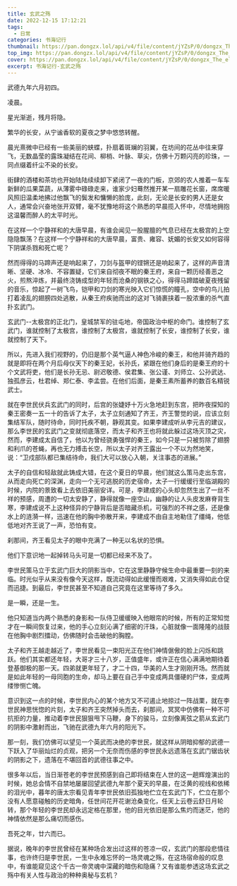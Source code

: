 ```yaml
---
title: 玄武之殇
date: 2022-12-15 17:12:21
tags:
  - 日常
categories: 书海记行
thumbnail: https://pan.dongzx.lol/api/v4/file/content/jYZsP/0/dongzx_The_elderly_Emperor_Taizong_of_Tang_looked_from_afar_at__eca5a24d-e354-4bbe-a08b-6befcdbb7e98.png?sign=OFbHdHdGYW0Oe3f5rzthbcUYxc8aXSBPhQNomEWzMqc%3D%3A0
top_img: https://pan.dongzx.lol/api/v4/file/content/jYZsP/0/dongzx_The_elderly_Emperor_Taizong_of_Tang_looked_from_afar_at__eca5a24d-e354-4bbe-a08b-6befcdbb7e98.png?sign=OFbHdHdGYW0Oe3f5rzthbcUYxc8aXSBPhQNomEWzMqc%3D%3A0
cover: https://pan.dongzx.lol/api/v4/file/content/jYZsP/0/dongzx_The_elderly_Emperor_Taizong_of_Tang_looked_from_afar_at__eca5a24d-e354-4bbe-a08b-6befcdbb7e98.png?sign=OFbHdHdGYW0Oe3f5rzthbcUYxc8aXSBPhQNomEWzMqc%3D%3A0
excerpt: 书海记行-玄武之殇
---
```


武德九年六月初四。

凌晨。

星光渐逝，残月将隐。

繁华的长安，从宁谧香软的夏夜之梦中悠悠转醒。

晨光熹微中已经有一些美丽的蛱蝶，扑扇着斑斓的羽翼，在坊间的花丛中往来穿飞，无数晶莹的露珠凝结在花间、柳梢、叶脉、草尖，仿佛十万颗闪亮的珍珠，一同点缀着纤尘不染的长安。

街肆的酒楼和茶坊也开始陆陆续续卸下紧闭了一夜的门板，京郊的农人推着一车车新鲜的瓜果菜蔬，从薄雾中碌碌走来，谁家少妇蓦然推开某一扇雕花长窗，席席暖风照旧温柔地拂过他飘飞的鬓发和慵懒的脸庞，此刻，无论是长安的男人还是女人，通常会兴奋地张开双臂，毫不犹豫地将这个熟悉的早晨揽入怀中，尽情地拥抱这温馨而醉人的太平时光。

在这样一个宁静祥和的大唐早晨，有谁会闻见一股腥膻的气息已经在太极宫的上空隐隐飘荡？在这样一个宁静祥和的大唐早晨，富贵、雍容、妩媚的长安又如何容得下阴谋杀戮和死亡呢？

然而得得的马蹄声还是响起来了，刀剑与盔甲的铿锵还是响起来了，这样的声音清晰、坚硬、冰冷、不容置疑，它们来自彻夜不眠的秦王府，来自一颗历经善恶之火，煎熬淬炼，并最终浇铸成型的年轻而沧桑的钢铁之心，得得马蹄踏破夏夜残留的音乐，惊起了一树飞鸟，铠甲和刀剑的寒光映入它们惊慌的瞳孔，空中的鸟儿拍打着凌乱的翅膀四处逃散，从秦王府疾驰而出的这对飞骑裹挟着一股浓重的杀气直扑玄武门。

玄武门--太极宫的正北门，皇城禁军的驻屯地，帝国政治中枢的命门。谁控制了玄武门，谁就控制了太极宫，谁控制了太极宫，谁就控制了长安，谁控制了长安，谁就控制了天下。

所以，先进入我们视野的，仍旧是那个英气逼人神色冷峻的秦王，和他并骑齐趋的就是即将在两个月后母仪天下的秦王妃，长孙氏，紧跟在他们身后的是秦王府的十个文武将吏，他们是长孙无忌、尉迟敬德、侯君集、张公谨、刘师立、公孙武达、独孤彦云，杜君绰、郑仁泰、李孟尝。在他们后面，是秦王素所蓄养的数百名精锐武士。

就在李世民伏兵玄武门的同时，后宫的张婕妤十万火急地赶到东宫，把昨夜探知的秦王密奏一五一十的告诉了太子，太子立刻通知了齐王，齐王警觉的说，应该立刻集结军队，随时待命，同时托疾不朝，静观其变。如果李建成听从李元吉的建议，那么李世民的玄武门之变就彻底落空，而太子和齐王也将就此躲过这场灭顶之灾，然而，李建成太自信了，他以为曾经骁勇强悍的秦王，如今只是一只被剪除了翅膀和利爪的苍蝇，再也无力搏击长空，所以太子对齐王露出一个不以为然地笑，说：“卫戍部队都已集结待命，我们大可以放心入朝，关注事态的进展。”

太子的自信和轻敌就此铸成大错，在这个夏日的早晨，他们就这么策马走出东宫，从而走向死亡的深渊，走向一个无可逃脱的历史宿命，太子一行缓缓行至临湖殿的时候，内院的景致看上去依旧美丽安详。可是，李建成的心头却忽然生出了一丝不祥的预感，周遭的一切太安静了，静得就像一座空山，幽静的让人头皮发麻脊背生寒，李建成说不上这种怪异的宁静背后是否暗藏杀机，可强烈的不祥之感，还是像水上的涟漪一样，迅速在他的胸中弥散开来，李建成不由自主地勒住了缰绳，他低低地对齐王说了一声，恐怕有变。

刹那间，齐王看见太子的眼中充满了一种无以名状的恐惧。

他们下意识地一起掉转马头可是一切都已经来不及了。

李世民策马立于玄武门巨大的阴影当中，它在这里静静守候生命中最重要一刻的来临。时光似乎从来没有像今天这样，既流动得如此缓慢而艰难，又消失得如此仓促而迅捷。到最后，李世民甚至不知道自己究竟在这里等待了多久。

是一瞬，还是一生。

他只知道当内两个熟悉的身影和一队侍卫缓缓映入他眼帘的时候，所有的正常知觉才在一瞬间恢复过来，他的手心立刻沁满了细密的汗珠，心脏就像一面隆隆的战鼓在他胸中剧烈擂动，仿佛随时会击破他的胸膛。

太子和齐王越走越近了，李世民看见一束阳光正在他们神情倨傲的脸上闪烁和跳跃。他们其实都还年轻，大哥才三十八岁，正值盛年，或许正在信心满满地期待着登基御极的那一天。四弟就更年轻了，才二十四，华美的人生才刚刚开场。然而就是如此年轻的一母同胞的生命，却马上要在自己手中变成两具僵硬的尸体，变成两缕惨恻亡魄。

意识到这一点的时候，李世民内心的某个地方又不可遏止地掠过一阵战栗，就在李世民神思恍惚的片刻，太子和齐王突然掉头而去，刹那间，冥冥中仿佛有一种不可抗拒的力量，推动着李世民狠狠甩下马鞭，身下的骏马，立刻像离弦之箭从玄武门的阴影中激射而出，飞驰在武德九年六月的阳光下。

那一刻，我们仿佛可以望见一个英武而决绝的李世民，就这样从阴暗抑郁的武德一下跃入了华丽灿烂的贞观，把另一个无奈而伤感的李世民永远遗落在玄武门锯齿状的阴影之下，遗落在不堪回首的武德往事之中。

很多年以后，当日渐苍老的李世民预感到自己即将结束在人世的这一趟辉煌演出的时候，她总会情不自禁地屡屡回望武德九年那个夏天的早晨，在泛黄的视线和依稀的泪光中，暮年的唐太宗看见青年李世民依旧孤独地伫立在玄武门下，伫立在那个没有人愿意碰触的历史暗角，任世间花开花谢沧桑变化，任天上云卷云舒日月轮转，那个年轻的李世民却永远定格在那里，他的目光依旧是那么焦灼而迷茫，他的神情依然是那么痛切而感伤。

吾死之年，廿六而已。

据说，晚年的李世民曾经在某种场合发出过这样的苍凉一叹，玄武门的那段悲情往事，也许终归是李世民，一生中永难忘怀的一场灵魂之殇，在这场宿命般的叹息中，有谁能窥见这个千古一帝灵魂中深藏的暗伤和隐痛？又有谁能参透这场玄武之殇中有关人性与政治的种种奥秘与玄机？
